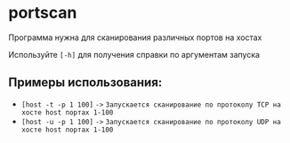 # portscan
Программа нужна для сканирования различных портов на хостах  

Используйте `[-h]` для получения справки по аргументам запуска

## Примеры использования:
 * `[host -t -p 1 100]` `->` `Запускается сканирование по протоколу TCP на хосте host портах 1-100`
 * `[host -u -p 1 100]` `->` `Запускается сканирование по протоколу UDP на хосте host портах 1-100`

